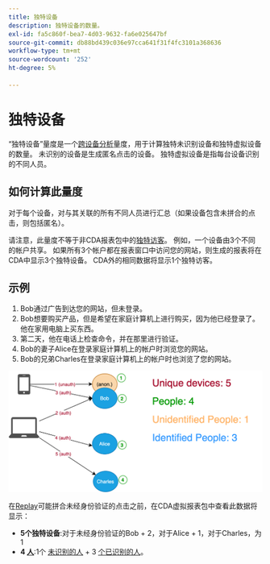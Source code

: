 ```yaml
---
title: 独特设备
description: 独特设备的数量。
exl-id: fa5c860f-bea7-4d03-9632-fa6e025647bf
source-git-commit: db88bd439c036e97cca641f31f4fc3101a368636
workflow-type: tm+mt
source-wordcount: '252'
ht-degree: 5%

---
```


# 独特设备

“独特设备”量度是一个[跨设备分析](../cda/overview.md)量度，用于计算独特未识别设备和独特虚拟设备的数量。 未识别的设备是生成匿名点击的设备。 独特虚拟设备是指每台设备识别的不同人员。

## 如何计算此量度

对于每个设备，对与其关联的所有不同人员进行汇总（如果设备包含未拼合的点击，则包括匿名）。

请注意，此量度不等于非CDA报表包中的[独特访客](unique-visitors.md)。 例如，一个设备由3个不同的帐户共享。 如果所有3个帐户都在报表窗口中访问您的网站，则生成的报表将在CDA中显示3个独特设备。 CDA外的相同数据将显示1个独特访客。

## 示例

1. Bob通过广告到达您的网站，但未登录。
1. Bob想要购买产品，但是希望在家庭计算机上进行购买，因为他已经登录了。 他在家用电脑上买东西。
1. 第二天，他在电话上检查命令，并在那里进行验证。
1. Bob的妻子Alice在登录家庭计算机上的帐户时浏览您的网站。
1. Bob的兄弟Charles在登录家庭计算机上的帐户时也浏览了您的网站。

![独特设备计数](/help/components/metrics/assets/Unique_Devices_Count.png)

在[Replay](/help/components/cda/replay.md)可能拼合未经身份验证的点击之前，在CDA虚拟报表包中查看此数据将显示：

* **5个独特设备**:对于未经身份验证的Bob + 2，对于Alice + 1，对于Charles，为1
* **4 [人](people.md)**:1个 [未识别的人](unidentified-people.md) + 3 [个已识别的人](identified-people.md)。
